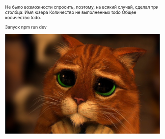 Не было возможности спросить, поэтому, на всякий случай, сделал три столбца:
Имя юзера
Количество не выполненных todo
Общее количество todo.

Запуск npm run dev

![alt text](./src/assets/kot.jpg)
